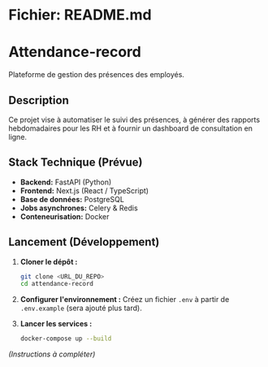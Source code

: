 # Fichier: README.md

# Attendance-record

Plateforme de gestion des présences des employés.

## Description

Ce projet vise à automatiser le suivi des présences, à générer des rapports hebdomadaires pour les RH et à fournir un dashboard de consultation en ligne.

## Stack Technique (Prévue)

- **Backend:** FastAPI (Python)
- **Frontend:** Next.js (React / TypeScript)
- **Base de données:** PostgreSQL
- **Jobs asynchrones:** Celery & Redis
- **Conteneurisation:** Docker

## Lancement (Développement)

1.  **Cloner le dépôt :**
    ```bash
    git clone <URL_DU_REPO>
    cd attendance-record
    ```

2.  **Configurer l'environnement :**
    Créez un fichier `.env` à partir de `.env.example` (sera ajouté plus tard).

3.  **Lancer les services :**
    ```bash
    docker-compose up --build
    ```

*(Instructions à compléter)*
